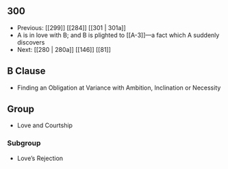 ## 300
- Previous: [[299]] [[284]] [[301 | 301a]] 
- A is in love with B; and B is plighted to [[A-3]]—a fact which A suddenly discovers
- Next: [[280 | 280a]] [[146]] [[81]] 

## B Clause
- Finding an Obligation at Variance with Ambition, Inclination or Necessity

## Group
- Love and Courtship

### Subgroup
- Love’s Rejection

